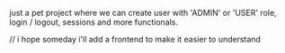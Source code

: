 just a pet project where we can create user with 'ADMIN' or 'USER' role, login / logout, sessions and more functionals.

// i hope someday i'll add a frontend to make it easier to understand
